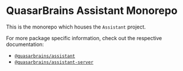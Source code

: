 # QuasarBrains Assistant Monorepo

This is the monorepo which houses the `Assistant` project.

For more package specific information, check out the respective documentation:

- [`@quasarbrains/assistant`](https://github.com/QuasarBrains/Assistant/blob/master/packages/core/README.md)
- [`@quasarbrains/assistant-server`](https://github.com/QuasarBrains/Assistant/blob/master/packages/server/README.md)
